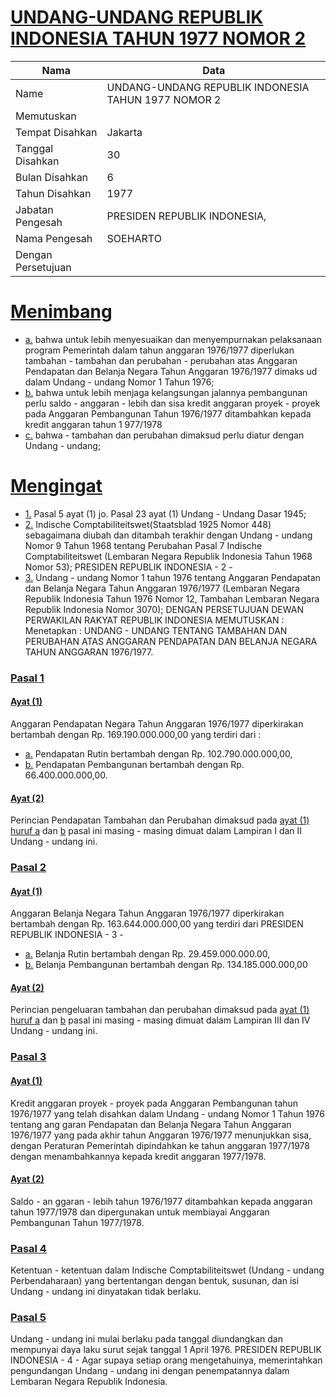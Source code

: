 # [UNDANG-UNDANG REPUBLIK INDONESIA TAHUN 1977 NOMOR 2](http://example.org/legal/document/uu/1977/2)

| Nama | Data |
| ------ | ----- |
|Name|UNDANG-UNDANG REPUBLIK INDONESIA TAHUN 1977 NOMOR 2|
|Memutuskan||
|Tempat Disahkan|Jakarta|
|Tanggal Disahkan|30|
|Bulan Disahkan|6|
|Tahun Disahkan|1977|
|Jabatan Pengesah|PRESIDEN REPUBLIK INDONESIA,|
|Nama Pengesah|SOEHARTO|
|Dengan Persetujuan||
# [Menimbang](http://example.org/legal/document/uu/1977/2/menimbang)

* [a.](http://example.org/legal/document/uu/1977/2/menimbang/point/a) bahwa untuk lebih menyesuaikan dan menyempurnakan pelaksanaan program Pemerintah dalam tahun anggaran 1976/1977 diperlukan tambahan - tambahan dan perubahan - perubahan atas Anggaran Pendapatan dan Belanja Negara Tahun Anggaran 1976/1977 dimaks ud dalam Undang - undang Nomor 1 Tahun 1976;
* [b.](http://example.org/legal/document/uu/1977/2/menimbang/point/b) bahwa untuk lebih menjaga kelangsungan jalannya pembangunan perlu saldo - anggaran - lebih dan sisa kredit anggaran proyek - proyek pada Anggaran Pembangunan Tahun 1976/1977 ditambahkan kepada kredit anggaran tahun 1 977/1978
* [c.](http://example.org/legal/document/uu/1977/2/menimbang/point/c) bahwa - tambahan dan perubahan dimaksud perlu diatur dengan Undang - undang;
# [Mengingat](http://example.org/legal/document/uu/1977/2/mengingat)

* [1.](http://example.org/legal/document/uu/1977/2/mengingat/point/0001) Pasal 5 ayat (1) jo. Pasal 23 ayat (1) Undang - Undang Dasar 1945;
* [2.](http://example.org/legal/document/uu/1977/2/mengingat/point/0002) Indische Comptabiliteitswet(Staatsblad 1925 Nomor 448) sebagaimana diubah dan ditambah terakhir dengan Undang - undang Nomor 9 Tahun 1968 tentang Perubahan Pasal 7 Indische Comptabiliteitswet (Lembaran Negara Republik Indonesia Tahun 1968 Nomor 53); PRESIDEN REPUBLIK INDONESIA - 2 -
* [3.](http://example.org/legal/document/uu/1977/2/mengingat/point/0003) Undang - undang Nomor 1 tahun 1976 tentang Anggaran Pendapatan dan Belanja Negara Tahun Anggaran 1976/1977 (Lembaran Negara Republik Indonesia Tahun 1976 Nomor 12, Tambahan Lembaran Negara Republik Indonesia Nomor 3070); DENGAN PERSETUJUAN DEWAN PERWAKILAN RAKYAT REPUBLIK INDONESIA MEMUTUSKAN : Menetapkan : UNDANG - UNDANG TENTANG TAMBAHAN DAN PERUBAHAN ATAS ANGGARAN PENDAPATAN DAN BELANJA NEGARA TAHUN ANGGARAN 1976/1977.

### [Pasal 1](http://example.org/legal/document/uu/1977/2/pasal/0001)

#### [Ayat (1)](http://example.org/legal/document/uu/1977/2/pasal/0001/version/19770630/ayat/0001)
Anggaran Pendapatan Negara Tahun Anggaran 1976/1977 diperkirakan bertambah dengan Rp. 169.190.000.000,00 yang terdiri dari :
* [a.](http://example.org/legal/document/uu/1977/2/pasal/0001/version/19770630/ayat/0001/point/a) Pendapatan Rutin bertambah dengan Rp. 102.790.000.000,00,
* [b.](http://example.org/legal/document/uu/1977/2/pasal/0001/version/19770630/ayat/0001/point/b) Pendapatan Pembangunan bertambah dengan Rp. 66.400.000.000,00.

#### [Ayat (2)](http://example.org/legal/document/uu/1977/2/pasal/0001/version/19770630/ayat/0002)
Perincian Pendapatan Tambahan dan Perubahan dimaksud pada [ayat (1)](http://example.org/legal/document/uu/1977/2/pasal/0001/version/19770630/ayat/0001) [huruf a](http://example.org/legal/document/uu/1977/2/pasal/0001/version/19770630/point/a) dan [b](http://example.org/legal/document/uu/1977/2/pasal/0001/version/19770630/ayat/0001/point/b) pasal ini masing - masing dimuat dalam Lampiran I dan II Undang - undang ini.


### [Pasal 2](http://example.org/legal/document/uu/1977/2/pasal/0002)

#### [Ayat (1)](http://example.org/legal/document/uu/1977/2/pasal/0002/version/19770630/ayat/0001)
Anggaran Belanja Negara Tahun Anggaran 1976/1977 diperkirakan bertambah dengan Rp. 163.644.000.000,00 yang terdiri dari PRESIDEN REPUBLIK INDONESIA - 3 -
* [a.](http://example.org/legal/document/uu/1977/2/pasal/0002/version/19770630/ayat/0001/point/a) Belanja Rutin bertambah dengan Rp. 29.459.000.000.00,
* [b.](http://example.org/legal/document/uu/1977/2/pasal/0002/version/19770630/ayat/0001/point/b) Belanja Pembangunan bertambah dengan Rp. 134.185.000.000,00

#### [Ayat (2)](http://example.org/legal/document/uu/1977/2/pasal/0002/version/19770630/ayat/0002)
Perincian pengeluaran tambahan dan perubahan dimaksud pada [ayat (1)](http://example.org/legal/document/uu/1977/2/pasal/0002/version/19770630/ayat/0001) [huruf a](http://example.org/legal/document/uu/1977/2/pasal/0002/version/19770630/point/a) dan [b](http://example.org/legal/document/uu/1977/2/pasal/0002/version/19770630/ayat/0001/point/b) pasal ini masing - masing dimuat dalam Lampiran III dan IV Undang - undang ini.


### [Pasal 3](http://example.org/legal/document/uu/1977/2/pasal/0003)

#### [Ayat (1)](http://example.org/legal/document/uu/1977/2/pasal/0003/version/19770630/ayat/0001)
Kredit anggaran proyek - proyek pada Anggaran Pembangunan tahun 1976/1977 yang telah disahkan dalam Undang - undang Nomor 1 Tahun 1976 tentang ang garan Pendapatan dan Belanja Negara Tahun Anggaran 1976/1977 yang pada akhir tahun Anggaran 1976/1977 menunjukkan sisa, dengan Peraturan Pemerintah dipindahkan ke tahun anggaran 1977/1978 dengan menambahkannya kepada kredit anggaran 1977/1978.

#### [Ayat (2)](http://example.org/legal/document/uu/1977/2/pasal/0003/version/19770630/ayat/0002)
Saldo - an ggaran - lebih tahun 1976/1977 ditambahkan kepada anggaran tahun 1977/1978 dan dipergunakan untuk membiayai Anggaran Pembangunan Tahun 1977/1978.


### [Pasal 4](http://example.org/legal/document/uu/1977/2/pasal/0004)
Ketentuan - ketentuan dalam Indische Comptabiliteitswet (Undang - undang Perbendaharaan) yang bertentangan dengan bentuk, susunan, dan isi Undang - undang ini dinyatakan tidak berlaku.


### [Pasal 5](http://example.org/legal/document/uu/1977/2/pasal/0005)
Undang - undang ini mulai berlaku pada tanggal diundangkan dan mempunyai daya laku surut sejak tanggal 1 April 1976. PRESIDEN REPUBLIK INDONESIA - 4 - Agar supaya setiap orang mengetahuinya, memerintahkan pengundangan Undang - undang ini dengan penempatannya dalam Lembaran Negara Republik Indonesia.
